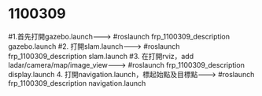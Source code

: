 # 1100309
#1.首先打開gazebo.launch--->
#roslaunch frp_1100309_description gazebo.launch
#2. 打開slam.launch--->
#roslaunch frp_1100309_description slam.launch
#3. 在打開rviz，add ladar/camera/map/image_view--->
#roslaunch frp_1100309_description display.launch
4. 打開navigation.launch，標起始點及目標點--->
#roslaunch frp_1100309_description navigation.launch
